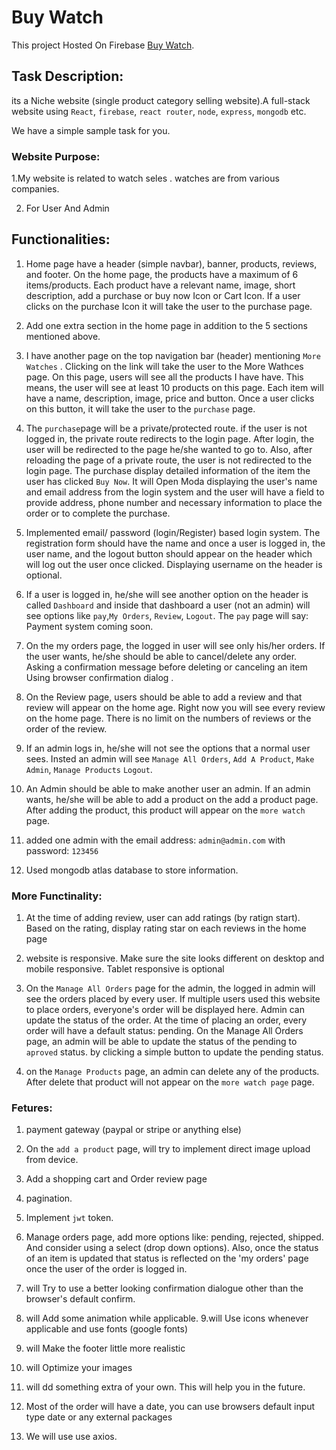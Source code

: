 # Buy Watch

This project Hosted On Firebase [Buy Watch](https://buy-watch-bd.web.app/).


## Task Description: 
its a Niche website (single product category selling website).A full-stack website using `React`, `firebase`, `react router`, `node`, `express`, `mongodb` etc. 

We have a simple sample task for you.


### Website Purpose:
1.My website is related to watch seles . watches are from various companies.

2. For User And Admin

## Functionalities: 
1. Home page  have a header (simple navbar), banner, products, reviews, and footer. On the home page, the products  have a maximum of 6 items/products.  Each product  have a relevant name, image, short description, add a purchase or buy now Icon or Cart Icon. If a user clicks on the purchase Icon it will take the user to the purchase page. 

2. Add one extra section in the home page in addition to the 5 sections mentioned above. 

4. I  have another page on the top navigation bar (header) mentioning `More Watches` . Clicking on the link will take the user to the More Wathces page. On this page, users will see all the products I have have. This means, the user will see at least 10 products on this page. Each item will have a name, description, image, price and button. Once a user clicks on this button, it will take the user to the `purchase` page.

6. The `purchase`page will be a private/protected route.  if the user is not logged in, the private route redirects to the login page. After login, the user will be redirected to the page he/she wanted to go to. Also, after reloading the page of a private route, the user is not redirected to the login page. The purchase display detailed information of the item the user has clicked `Buy Now`. It will Open Moda displaying the user's name and email address from the login system and the user will have a field to provide address, phone number and necessary information to place the order or to complete the purchase. 

6. Implemented email/ password (login/Register) based login system. The registration form should have the  name and once a user is logged in, the user name, and the logout button should appear on the header which will log out the user once clicked. Displaying username on the header is optional. 

7. If a user is logged in, he/she will see another option on the header is called `Dashboard` and inside that dashboard a  user (not an admin) will see options like `pay`,`My Orders`, `Review`, `Logout`.  The `pay` page will say: Payment system coming soon. 
8. On the my orders page, the logged in user will see only his/her orders. If the user wants, he/she should be able to cancel/delete any order. Asking a confirmation message before deleting or canceling an item Using browser confirmation dialog . 
9.  On the Review page, users should be able to add a review and that review will appear on the home age. Right now you will see every review on the home page. There is no limit on the numbers of reviews or the order of the review.

7. If an admin logs in, he/she will not see the options that a normal user sees. Insted an admin will see `Manage All Orders`, `Add A Product`, `Make Admin`, `Manage Products` `Logout`. 

8. An Admin should be able to make another user an admin. If an admin wants, he/she will be able to add a product on the add a product page. After adding the product, this product will appear on the `more watch` page. 

3. added one admin with the email address: `admin@admin.com` with password: `123456`

10. Used mongodb atlas database to store information.

### More Functinality: 
1. At the time of adding review, user can   add ratings (by ratign start). Based on the rating, display rating star on each reviews in the home page 

2. website is responsive. Make sure the site looks different on desktop and mobile responsive. Tablet responsive is optional





3. On the `Manage All Orders` page for the admin, the logged in admin will see the orders placed by every user. If multiple users used this website to place orders, everyone's order will be displayed here. Admin can update the status of the order. At the time of placing an order, every order will have a default status: pending. On the Manage All Orders page, an admin will be able to update the status of the pending to `aproved` status. by clicking a simple button to update the pending status.

4. on the `Manage Products` page, an admin can delete any of the products.  After delete that product will not appear on the `more watch page` page.

### Fetures:

1. payment gateway (paypal or stripe or anything else)
2. On the `add a product` page, will try to implement direct image upload from  device. 
3. Add a shopping cart and Order review page
4. pagination. 
5. Implement `jwt` token.
6. Manage orders page, add more options like: pending, rejected, shipped. And consider using a select (drop down options). Also, once the status of an item is updated that status is reflected on the 'my orders' page once the user of the order is logged in.
7. will Try to use a better looking confirmation dialogue other than the browser's default confirm.

8. will Add some animation while applicable.
9.will Use icons whenever applicable and use fonts (google fonts)
10. will Make the footer little more realistic
11. will Optimize your images
12. will dd something extra of your own. This will help you in the future.
13. Most of the order will have a date, you can use browsers default input type date or any external packages
14. We will use use axios.
